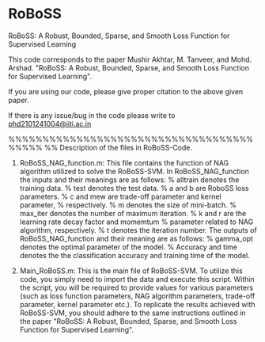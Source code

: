 # RoBoSS
RoBoSS: A Robust, Bounded, Sparse, and Smooth Loss Function for Supervised Learning


This code corresponds to the paper Mushir Akhtar, M. Tanveer, and Mohd. Arshad. "RoBoSS: A Robust, Bounded, Sparse, and Smooth Loss Function for Supervised Learning".

If you are using our code, please give proper citation to the above given paper.

If there is any issue/bug in the code please write to phd2101241004@iiti.ac.in


%%%%%%%%%%%%%%%%%%%%%%%%%%%%%%%%%%%%%%%%%
%% Description of the files in RoBoSS-Code.
   
1. RoBoSS_NAG_function.m: This file contains the function of NAG algorithm utilized to solve the RoBoSS-SVM. In RoBoSS_NAG_function the inputs and their meanings are as follows:
   %       alltrain denotes the training data.
   %       test denotes the test data.
   %       a and b are RoboSS loss parameters.
   %       c and mew are trade-off parameter and kernel parameter,
   %       respectively.
   %       m denotes the size of mini-batch.
   %       max_iter denotes the number of maximum iteration.
   %       k and r are the learning rate decay factor and momemtum
   %       parameter related to NAG algorithm, respectively.
   %       t denotes the iteration number. 
   The outputs of RoBoSS_NAG_function and their meaning are as follows:
   %       gamma_opt denotes the optimal parameter of the model.
   %       Accuracy and time denotes the the classification accuracy and training time of the model.


2. Main_RoBoSS.m: This is the main file of RoBoSS-SVM. To utilize this code, you simply need to import the data and execute this script. Within the script, you will be required to provide values for various parameters (such as loss function parameters, NAG algorithm parameters, trade-off parameter, kernel parameter etc.).
To replicate the results achieved with RoBoSS-SVM, you should adhere to the same instructions outlined in the paper "RoBoSS: A Robust, Bounded, Sparse, and Smooth Loss Function for Supervised Learning". 


  
